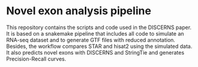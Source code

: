 # Novel exon analysis pipeline

This repository contains the scripts and code used in the DISCERNS paper. It is based on a snakemake pipeline that includes all code to simulate an RNA-seq dataset and to generate GTF files with reduced annotation. Besides, the workflow compares STAR and hisat2 using the simulated data. It also predicts novel exons with DISCERNS and StringTie and generates Precision-Recall curves.
